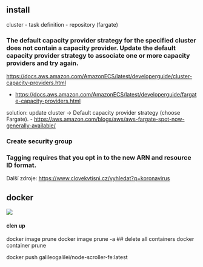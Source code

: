 ## install
cluster - task definition - repository (fargate)

### The default capacity provider strategy for the specified cluster does not contain a capacity provider. Update the default capacity provider strategy to associate one or more capacity providers and try again.
https://docs.aws.amazon.com/AmazonECS/latest/developerguide/cluster-capacity-providers.html
 - https://docs.aws.amazon.com/AmazonECS/latest/developerguide/fargate-capacity-providers.html

solution: update cluster -> Default capacity provider strategy (choose Fargate).
    - https://aws.amazon.com/blogs/aws/aws-fargate-spot-now-generally-available/

### Create security group


### Tagging requires that you opt in to the new ARN and resource ID format.

Další zdroje:
https://www.clovekvtisni.cz/vyhledat?q=koronavirus


## docker
<img src="https://miro.medium.com/max/700/1*Ydxg0X39m3VDA9c01KFffQ.png" />

#### clen up
docker image prune
docker image prune -a ## delete all containers
docker container prune


docker push galileogalilei/node-scroller-fe:latest